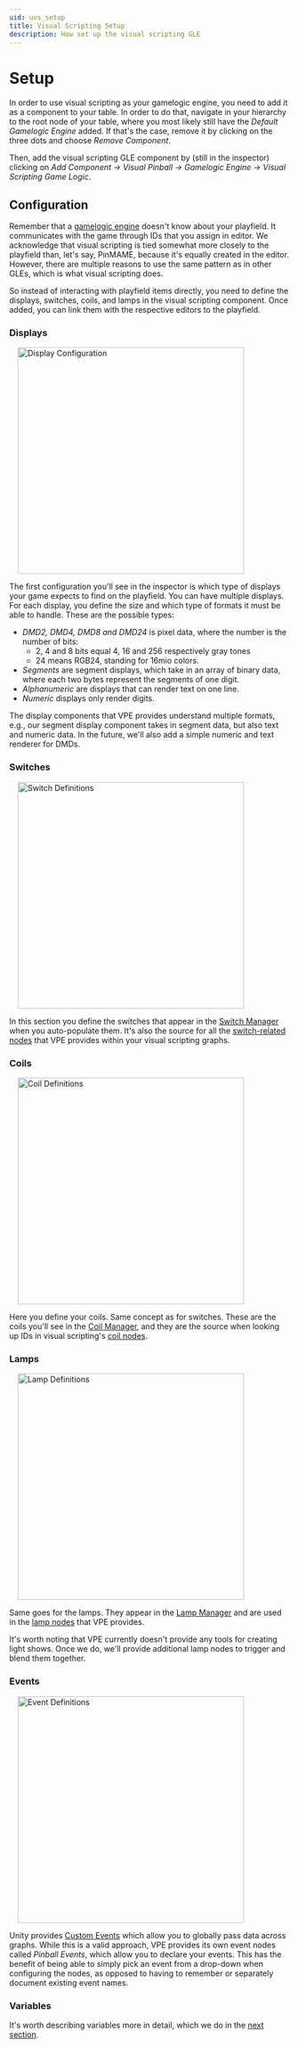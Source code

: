 ```yaml
---
uid: uvs_setup
title: Visual Scripting Setup
description: How set up the visual scripting GLE
---
```


# Setup

In order to use visual scripting as your gamelogic engine, you need to add it as a component to your table. In order to do that, navigate in your hierarchy to the root node of your table, where you most likely still have the *Default Gamelogic Engine* added. If that's the case, remove it by clicking on the three dots and choose *Remove Component*. 

Then, add the visual scripting GLE component by (still in the inspector) clicking on *Add Component -> Visual Pinball -> Gamelogic Engine -> Visual Scripting Game Logic*.

## Configuration

Remember that a [gamelogic engine](xref:gamelogic_engine) doesn't know about your playfield. It communicates with the game through IDs that you assign in editor. We acknowledge that visual scripting is tied somewhat more closely to the playfield than, let's say, PinMAME, because it's equally created in the editor. However, there are multiple reasons to use the same pattern as in other GLEs, which is what visual scripting does.

So instead of interacting with playfield items directly, you need to define the displays, switches, coils, and lamps in the visual scripting component. Once added, you can link them with the respective editors to the playfield.

### Displays

<img src="displays.png" width="407" alt="Display Configuration" class="img-responsive pull-right" style="margin-left: 15px"/>

The first configuration you'll see in the inspector is which type of displays your game expects to find on the playfield. You can have multiple displays. For each display, you define the size and which type of formats it must be able to handle. These are the possible types:

- *DMD2, DMD4, DMD8 and DMD24* is pixel data, where the number is the number of bits:
  - 2, 4 and 8 bits equal 4, 16 and 256 respectively gray tones
  - 24 means RGB24, standing for 16mio colors.
- *Segments* are segment displays, which take in an array of binary data, where each two bytes represent the segments of one digit.
- *Alphanumeric* are displays that can render text on one line.
- *Numeric* displays only render digits.

The display components that VPE provides understand multiple formats, e.g., our segment display component takes in segment data, but also text and numeric data. In the future, we'll also add a simple numeric and text renderer for DMDs.

### Switches

<img src="switches.png" width="407" alt="Switch Definitions" class="img-responsive pull-right" style="margin-left: 15px"/>

In this section you define the switches that appear in the [Switch Manager](xref:switch_manager) when you auto-populate them. It's also the source for all the [switch-related nodes](xref:uvs_node_reference#switches) that VPE provides within your visual scripting graphs.

### Coils

<img src="coils.png" width="407" alt="Coil Definitions" class="img-responsive pull-right" style="margin-left: 15px"/>

Here you define your coils. Same concept as for switches. These are the coils you'll see in the [Coil Manager](xref:coil_manager), and they are the source when looking up IDs in visual scripting's [coil nodes](xref:uvs_node_reference#coils).

### Lamps

<img src="lamps.png" width="407" alt="Lamp Definitions" class="img-responsive pull-right" style="margin-left: 15px"/>

Same goes for the lamps. They appear in the [Lamp Manager](xref:lamp_manager) and are used in the [lamp nodes](xref:uvs_node_reference#lamps) that VPE provides.

It's worth noting that VPE currently doesn't provide any tools for creating light shows. Once we do, we'll provide additional lamp nodes to trigger and blend them together.

### Events

<img src="event-setup.png" width="407" alt="Event Definitions" class="img-responsive pull-right" style="margin-left: 15px"/>

Unity provides [Custom Events](https://docs.unity3d.com/Packages/com.unity.visualscripting@1.7/manual/vs-events-reference.html#custom-events) which allow you to globally pass data across graphs. While this is a valid approach, VPE provides its own event nodes called *Pinball Events*, which allow you to declare your events. This has the benefit of being able to simply pick an event from a drop-down when configuring the nodes, as opposed to having to remember or separately document existing event names.

### Variables

It's worth describing variables more in detail, which we do in the [next section](xref:uvs_variables).
